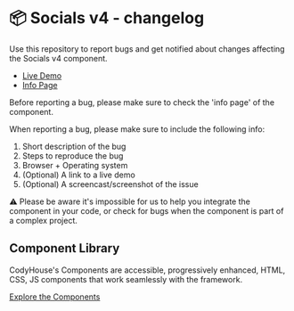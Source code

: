 # 📦 Socials v4 - changelog

Use this repository to report bugs and get notified about changes affecting the Socials v4 component.

- [Live Demo](https://codyhouse.co/ds/components/app/socials-v4)
- [Info Page](https://codyhouse.co/ds/components/info/socials-v4)

Before reporting a bug, please make sure to check the 'info page' of the component. 

When reporting a bug, please make sure to include the following info:

1. Short description of the bug
2. Steps to reproduce the bug
3. Browser + Operating system
4. (Optional) A link to a live demo
5. (Optional) A screencast/screenshot of the issue

⚠️ Please be aware it's impossible for us to help you integrate the component in your code, or check for bugs when the component is part of a complex project.

## Component Library

CodyHouse's Components are accessible, progressively enhanced, HTML, CSS, JS components that work seamlessly with the framework.

[Explore the Components](https://codyhouse.co/ds/components)
